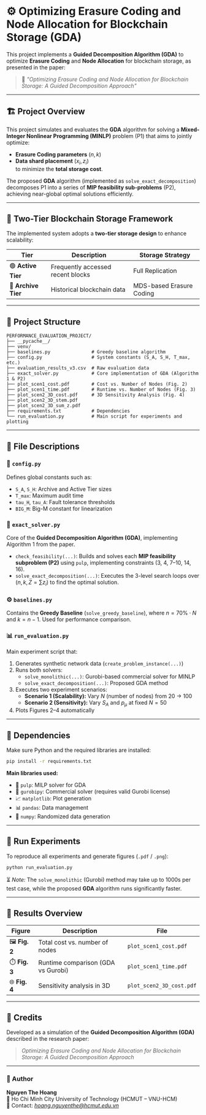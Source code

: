 # ⚙️ Optimizing Erasure Coding and Node Allocation for Blockchain Storage (GDA)

This project implements a **Guided Decomposition Algorithm (GDA)** to optimize **Erasure Coding** and **Node Allocation** for blockchain storage, as presented in the paper:

> 🧾 *"Optimizing Erasure Coding and Node Allocation for Blockchain Storage: A Guided Decomposition Approach"*

---

## 🏗️ Project Overview

This project simulates and evaluates the **GDA** algorithm for solving a **Mixed-Integer Nonlinear Programming (MINLP)** problem (P1) that aims to jointly optimize:
- **Erasure Coding parameters** $(n, k)$  
- **Data shard placement** $(x_i, z_i)$  
to minimize the **total storage cost**.

The proposed **GDA** algorithm (implemented as `solve_exact_decomposition`) decomposes P1 into a series of **MIP feasibility sub-problems** (P2), achieving near-global optimal solutions efficiently.

---

## 🧩 Two-Tier Blockchain Storage Framework

The implemented system adopts a **two-tier storage design** to enhance scalability:

| Tier | Description | Storage Strategy |
|------|--------------|------------------|
| 🟢 **Active Tier** | Frequently accessed recent blocks | Full Replication |
| 🔵 **Archive Tier** | Historical blockchain data | MDS-based Erasure Coding |

---

## 📁 Project Structure

```
PERFORMANCE_EVALUATION_PROJECT/
├── __pycache__/
├── venv/
├── baselines.py               # Greedy baseline algorithm
├── config.py                  # System constants (S_A, S_H, T_max, etc.)
├── evaluation_results_v3.csv  # Raw evaluation data
├── exact_solver.py            # Core implementation of GDA (Algorithm 1 & P2)
├── plot_scen1_cost.pdf        # Cost vs. Number of Nodes (Fig. 2)
├── plot_scen1_time.pdf        # Runtime vs. Number of Nodes (Fig. 3)
├── plot_scen2_3D_cost.pdf     # 3D Sensitivity Analysis (Fig. 4)
├── plot_scen2_3D_stem.pdf
├── plot_scen2_3D_sum_z.pdf
├── requirements.txt           # Dependencies
└── run_evaluation.py          # Main script for experiments and plotting
```

---

## 📘 File Descriptions

### 🔧 `config.py`
Defines global constants such as:
- `S_A`, `S_H`: Archive and Active Tier sizes
- `T_max`: Maximum audit time
- `tau_H`, `tau_A`: Fault tolerance thresholds
- `BIG_M`: Big-M constant for linearization

### 🧮 `exact_solver.py`
Core of the **Guided Decomposition Algorithm (GDA)**, implementing Algorithm 1 from the paper.

- `check_feasibility(...)`: Builds and solves each **MIP feasibility subproblem (P2)** using `pulp`, implementing constraints (3, 4, 7–10, 14, 16).
- `solve_exact_decomposition(...)`: Executes the 3-level search loops over $(n, k, Z = \sum z_i)$ to find the optimal solution.

### ⚙️ `baselines.py`
Contains the **Greedy Baseline** (`solve_greedy_baseline`), where $n = 70\% \cdot N$ and $k = n-1$. Used for performance comparison.

### 📊 `run_evaluation.py`
Main experiment script that:
1. Generates synthetic network data (`create_problem_instance(...)`)
2. Runs both solvers:
   - `solve_monolithic(...)`: Gurobi-based commercial solver for MINLP
   - `solve_exact_decomposition(...)`: Proposed GDA method
3. Executes two experiment scenarios:
   - **Scenario 1 (Scalability):** Vary $N$ (number of nodes) from 20 → 100
   - **Scenario 2 (Sensitivity):** Vary $S_A$ and $p_{\mu}$ at fixed $N=50$
4. Plots Figures 2–4 automatically

---

## 🧠 Dependencies

Make sure Python and the required libraries are installed:

```bash
pip install -r requirements.txt
```

**Main libraries used:**
- 🧮 `pulp`: MILP solver for GDA
- 🧠 `gurobipy`: Commercial solver (requires valid Gurobi license)
- 📈 `matplotlib`: Plot generation
- 📊 `pandas`: Data management
- 🔢 `numpy`: Randomized data generation

---

## 🚀 Run Experiments

To reproduce all experiments and generate figures (`.pdf` / `.png`):

```bash
python run_evaluation.py
```

⏳ *Note:* The `solve_monolithic` (Gurobi) method may take up to 1000s per test case, while the proposed **GDA** algorithm runs significantly faster.

---

## 🧭 Results Overview

| Figure | Description | File |
|---------|--------------|------|
| 🖼️ **Fig. 2** | Total cost vs. number of nodes | `plot_scen1_cost.pdf` |
| ⏱️ **Fig. 3** | Runtime comparison (GDA vs Gurobi) | `plot_scen1_time.pdf` |
| 🌐 **Fig. 4** | Sensitivity analysis in 3D | `plot_scen2_3D_cost.pdf` |

---

## 🧩 Credits

Developed as a simulation of the **Guided Decomposition Algorithm (GDA)** described in the research paper:

> *Optimizing Erasure Coding and Node Allocation for Blockchain Storage: A Guided Decomposition Approach*

---

### 🧠 Author
**Nguyen The Hoang**  
📍 Ho Chi Minh City University of Technology (HCMUT – VNU-HCM)  
📧 Contact: *hoang.nguyenthe@hcmut.edu.vn*
